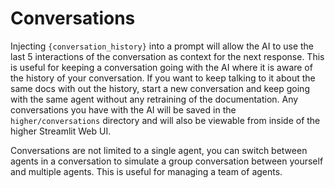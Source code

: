 # Conversations

Injecting `{conversation_history}` into a prompt will allow the AI to use the last 5 interactions of the conversation as context for the next response.  This is useful for keeping a conversation going with the AI where it is aware of the history of your conversation.  If you want to keep talking to it about the same docs with out the history, start a new conversation and keep going with the same agent without any retraining of the documentation. Any conversations you have with the AI will be saved in the `higher/conversations` directory and will also be viewable from inside of the higher Streamlit Web UI.

Conversations are not limited to a single agent, you can switch between agents in a conversation to simulate a group conversation between yourself and multiple agents. This is useful for managing a team of agents.